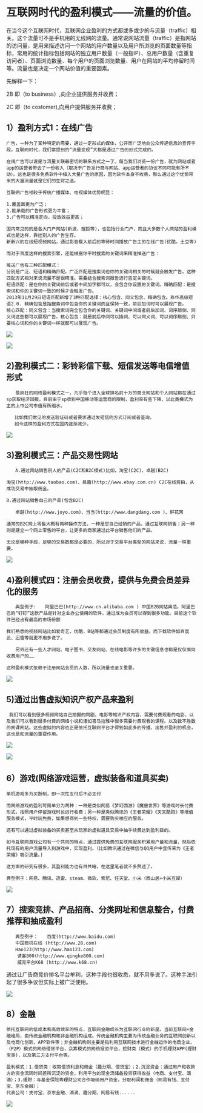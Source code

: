# 互联网时代的盈利模式——流量的价值。

在当今这个互联网时代，互联网企业盈利的方式都或多或少的与流量（traffic）相关。这个流量可不是手机用的无线网的流量。通常说网站流量（traffic）是指网站的访问量，是用来描述访问一个网站的用户数量以及用户所浏览的页面数量等指标，常用的统计指标包括网站的独立用户数量（一般指IP）、总用户数量（含重复访问者）、页面浏览数量、每个用户的页面浏览数量、用户在网站的平均停留时间等。流量也是决定一个网站价值的重要因素。


先解释一下：

2B 即（to business）,向企业提供服务并收费；

2C 即（to costomer),向用户提供服务并收费；

## 1）盈利方式1：在线广告
```
广告，一种为了某种特定的需要，通过一定形式的媒体，公开而广泛地向公众传递信息的宣传手段。互联网时代，我们常提到的“流量变现”大都是通过广告的形式完成的。

在线广告可以说是与流量关联最密切的联系方式之一了。每当我们浏览一份广告，就为网站或者app的运营者带去了一份收入（取决于广告发行商与网站、app运营者的协议不同可能有所不动）。这也是很多免费软件中植入大量广告的原因，因为软件本身不收费，那么通过这个优势带来的大量流量就是它们的生财之道。

互联网广告相较于传统广播媒体、电视媒体优势明显：

1.覆盖面更为广泛；
2.能承载的广告形式更为丰富；
3.广告可以精准定向，投放效益更高；

国内常见的的是各大门户网站(新浪，搜狐等)，也包括行业门户，而且大多数个人网站的盈利模式也是这样，靠挂别人的广告生存。
新新兴的在线短视频网站，通过影音载入前后的等待时间播放广告主的在线广告(优酷，土豆等)

而对于百度这样的搜索引擎，还能根据你平时搜索的关键词来精准推送广告：

推送广告有三种匹配模式：
分别是广泛、短语和精确匹配。广泛匹配是搜索词也你的关键词相关的时候就会触发广告。这种匹配方式相对来说流量不是很精准。需要结合搜索词报告进行否定关键词。 
短语匹配：是在你的关键词前后或者中间加字都可以，会包含你设置的关键词。精确匹配：是搜索词和你的关键词一致的时候才会触发广告。 
2013年11月29日短语匹配新增了3种匹配选择：核心包含、同义包含、精确包含。称作高级短语2.0. 精确包含是指搜索词中包含你的关键词而且保持一致，前后加词时可以展现广告。 
核心匹配：同义包含：当搜索词完全包含你的关键词、关键词中间或者前后加词、词序颠倒、同义词这些都可以展现广告。核心包含：就是前后中间可以插词、可以同义词、可以词序颠倒、只要核心词和你的关键词一样就都可以展现广告。
```
![](https://upload-images.jianshu.io/upload_images/2974861-9b51535d7d6037c6.jpg?imageMogr2/auto-orient/strip%7CimageView2/2/w/492/format/webp)

![](https://timgsa.baidu.com/timg?image&quality=80&size=b9999_10000&sec=1545233022650&di=349c0cb5a0ec0145e590073fa206468e&imgtype=0&src=http%3A%2F%2Fimg.zcool.cn%2Fcommunity%2F01b0485a261478a80120ba38f4deef.jpg%401280w_1l_2o_100sh.jpg)


## 2)盈利模式二：彩铃彩信下载、短信发送等电信增值形式  
```
　　最疯狂的网络盈利模式之一，几乎每个进入全球排名前十万的商业网站和个人网站都在通过sp获取经济回报，目前由于sp收到中国移动等运营商的限制，盈利率有些下降，以此类模式为主的上市公司市值有所缩水。
 
   比如我们常见的发送验证码或者要求通过发短信的方式订阅或者查询。
   如今这样的盈利方式在国内逐渐减少。
```
![](https://ss3.bdstatic.com/70cFv8Sh_Q1YnxGkpoWK1HF6hhy/it/u=4111340412,1355292697&fm=26&gp=0.jpg)

## 3)盈利模式三：产品交易性网站
```
　　A.通过网站销售别人的产品(C2C和B2C模式)比如，淘宝(C2C)，卓越(B2C)

淘宝(http://www.taobao.com)、易趣(http://www.ebay.com.cn) C2C在线竞拍，从成功交易中抽取佣金。

B.通过网站销售自己的产品(包含B2C)

　　卓越(http://www.joyo.com)、当当(http://www.dangdang.com )、鲜花网 

通常的B2C网上零售大概有两种操作方法，一种是您自己经销的产品，通过互联网销售；另一种则是建立一个网上零售的平台，让更多的商家通过此平台销售他们的产品。

无论是哪种手段，足够的交易数都是必要的，所以对于交易平台类型的网站来说，流量一样重要。
```
![](https://timgsa.baidu.com/timg?image&quality=80&size=b9999_10000&sec=1545233898177&di=ad193ad74b98a4c28036411cfe63fa4e&imgtype=0&src=http%3A%2F%2Fpic29.photophoto.cn%2F20131215%2F0020033053743879_b.jpg)

## 4)盈利模式四：注册会员收费，提供与免费会员差异化的服务
```
　　典型例子:　　阿里巴巴(http://www.cn.alibaba.com ) 中国B2B网站典范。阿里巴巴的“钉钉”这款产品是针对企业办公使用的软件，通过成为会员可以得到很多功能。目前这个软件已经占有最高的市场份额

我们熟悉的视频网站比如爱奇艺，优酷，B站等都通过会员制度有所收益。而下载软件如百度云、迅雷等就更不用多说了。　

　　另外还有一些人才网站、电子图书、交友网站、在线电影等许多的关键信息也都是仅仅面向收费用户的……

这种盈利模式依赖于注册网站会员的人数，所以流量也至关重要。
```
![](https://timgsa.baidu.com/timg?image&quality=80&size=b9999_10000&sec=1545234454325&di=47b6a701aa72019193195350a1dbe4b6&imgtype=0&src=http%3A%2F%2Fimages.liqucn.com%2Fimg%2Fh22%2Fh32%2Fimg_localize_ad60428420461919851a77bb9f9d2c10_452x348.png)

## 5)通过出售虚拟知识产权产品来盈利
```
 我们可以看到很多视频网站自己拍摄的网剧，电影等知识产权内容、需要付费观看的电影、以及我们可以看到很多付费的网络小说和诸如喜马拉雅中很多需要付费观看的课程。以及数不胜数的网课网站。这些虚拟的内容也正是依托互联网平台才得到如此多的传播、出售并盈利的机会，这也是和流量的重要作用。
```
 ![](https://timgsa.baidu.com/timg?image&quality=80&size=b9999_10000&sec=1545234497806&di=368fd66a3a024f78663db562b418d800&imgtype=0&src=http%3A%2F%2Fwww.hmunion.com%2FUploadFiles%2FFCK%2F2016-12%2F20161207LLNTJ008RD.jpg)

![](https://timgsa.baidu.com/timg?image&quality=80&size=b9999_10000&sec=1545829511&di=243ec0dab44ae17935f0dee62b3b8b75&imgtype=jpg&er=1&src=http%3A%2F%2Ffdfs.xmcdn.com%2Fgroup13%2FM03%2F03%2FE7%2FwKgDXlVRkYiyFGZMAAMGIOYdb9k738.jpg)　

## 6）游戏(网络游戏运营，虚拟装备和道具买卖)
```
单机游戏多为买断制，即一次性支付后不必支付

而网络游戏的盈利可简单分为两种：一种是类似网易《梦幻西游》《魔兽世界》等游戏时长付费形式，按照用户停留游戏时长进行收费；另一种是类似腾讯的《王者荣耀》《天天酷跑》等增值服务模式，平时玩免费，如果想得到一些特权，需要购买相应的服务。

还有可以通过虚拟装备的买卖甚至从玩家的虚拟道具交易中抽手续费达到盈利目的。

如今互联网游戏公司有一个共同的特点，通过提供免费的互联网服务积累用户量和流量，然后依托现有的用户流量导入到游戏中，实现盈利。（比如腾讯通过在微信与QQ用户中宣传来为《王者荣耀》吸引流量。)

这方面的研究有很多，其盈利能力也有目共睹，在这里笔者就不多赘述了。

典型例子：网易、腾讯、迅雷、steam、微软、索尼、任天堂、小米（西山居+小米互娱）
```
![](https://timgsa.baidu.com/timg?image&quality=80&size=b9999_10000&sec=1545235212739&di=09cc7c1a35adaa0dbdfdf4ee3d64cc5b&imgtype=0&src=http%3A%2F%2Fa1.huanqiu.cn%2Fimages%2F5388be633e3c818bfb12ccf13673ff94.jpg)

## 7）搜索竞排、产品招商、分类网址和信息整合，付费推荐和抽成盈利
```
　　典型例子：　　百度(http://www.baidu.com)
　　中国商机在线 (http://www.28.com)
　　Hao123(http://www.hao123.com)　　
    请客800(http://www.qingke800.com)　　
    威克平台K68 (http://www.k68.cn)
```
通过让广告商竞价排名平台牟利，这种手段也很收悉，就不用多说了。这种手法引起了很多争议但实际上被广泛使用。

![](https://timgsa.baidu.com/timg?image&quality=80&size=b9999_10000&sec=1545235392969&di=9ee92b917b5f25d16671cd9a7615482e&imgtype=0&src=http%3A%2F%2Ftc.sinaimg.cn%2Fmaxwidth.2048%2Ftc.service.weibo.com%2Fvideo_z56c_com%2F282899758cad8b29bb7d60c7bac1cda5.jpg)

## 8）金融
```
依托互联网的低成本和高效效率的特点，互联网金融成长为互联网行业的新星。当前互联网+金融格局，由传统金融机构和非金融机构组成。传统金融机构主要为传统金融业务的互联网创新以及电商化创新、APP软件等；非金融机构则主要是指利用互联网技术进行金融运作的电商企业、（P2P）模式的网络借贷平台，众筹模式的网络投资平台，挖财类（模式）的手机理财APP(理财宝类)，以及第三方支付平台等。

盈利模式：1.借贷类：收取借贷利息和佣金（趣分期、借贷宝）；2.沉淀资金：通过用户和收款方的资金流转时间差所沉淀的资金，利用平台的现金流储备投资获得收益（电商、支付宝、滴滴）；3.理财：与基金保险等理财公司合作吸纳用户资金，分取利润和佣金（网易有钱、支付宝、京东金融）；
代表公司：支付宝、京东金融、滴滴、趣分期、网易有钱......
```
![](https://upload-images.jianshu.io/upload_images/2974861-b6b6f43671aaa1b0.jpg?imageMogr2/auto-orient/strip%7CimageView2/2/w/480/format/webp)

